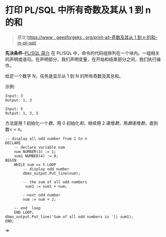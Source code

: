 # 打印 PL/SQL 中所有奇数及其从 1 到 n 的和

> 原文:[https://www . geesforgeks . org/print-all-奇数及其从 1 到 n 的和-in-pl-sql/](https://www.geeksforgeeks.org/print-all-odd-numbers-and-their-sum-from-1-to-n-in-pl-sql/)

**先决条件**–[PL/SQL 简介](https://www.geeksforgeeks.org/plsql-introduction/)
在 PL/SQL 中，命令的代码组排列在一个块内。一组相关的声明或语句。在声明部分，我们声明变量，在开始和结束部分之间，我们执行操作。

给定一个数字 N，任务是显示从 1 到 N 的所有奇数及其总和。

示例:

```
Input: 3
Output: 1, 3

Input: 5
Output: 1, 3, 5

```

方法是用 1 初始化一个*数*，用 0 初始化*和*，继续用 2 递增*数*，用*数*递增*数*，直到数< = n。

```
-- display all odd number from 1 to n
DECLARE
    -- declare variable num
    num NUMBER(3) := 1;
    sum1 NUMBER(4) := 0;
BEGIN
    WHILE num <= 5 LOOP
        -- display odd number
        dbms_output.Put_line(num);

        -- the sum of all odd numbers
         sum1 := sum1 + num;

        --next odd number
        num := num + 2;

    -- end  loop
    END LOOP;
dbms_output.Put_line('Sum of all odd numbers is '|| sum1);
END;  
```

=>